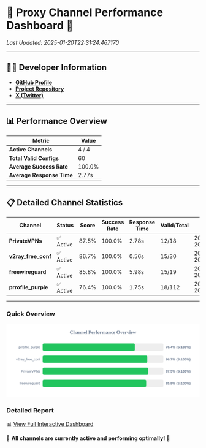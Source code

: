 # 🌟 Proxy Channel Performance Dashboard 🌟

_Last Updated: 2025-01-20T22:31:24.467170_

---

## 👩‍💻 Developer Information

- **[GitHub Profile](https://github.com/4n0nymou3)**  
- **[Project Repository](https://github.com/4n0nymou3/multi-proxy-config-fetcher)**  
- **[X (Twitter)](https://x.com/4n0nymou3)**  

---

## 📊 Performance Overview

| Metric                | Value       |
|-----------------------|-------------|
| **Active Channels**   | 4 / 4       |
| **Total Valid Configs** | 60          |
| **Average Success Rate** | 100.0%      |
| **Average Response Time** | 2.77s       |

---

## 📋 Detailed Channel Statistics

| Channel          | Status     | Score  | Success Rate | Response Time | Valid/Total | Last Success               |
|------------------|------------|--------|--------------|---------------|-------------|----------------------------|
| **PrivateVPNs**  | ✅ Active  | 87.5%  | 100.0% | 2.78s         | 12/18       | 2025-01-20T22:31:18.462106 |
| **v2ray_free_conf**  | ✅ Active  | 86.7%  | 100.0% | 0.56s         | 15/30       | 2025-01-20T22:31:15.646219 |
| **freewireguard**  | ✅ Active  | 85.8%  | 100.0% | 5.98s         | 15/19       | 2025-01-20T22:31:24.465257 |
| **prrofile_purple**  | ✅ Active  | 76.4%  | 100.0% | 1.75s         | 18/112       | 2025-01-20T22:31:15.008425 |

---

### Quick Overview
<div align="center">
  <a href="https://raw.githubusercontent.com/nullluser/NullRepo/refs/heads/main/assets/channel_stats_chart.svg">
    <img src="https://raw.githubusercontent.com/nullluser/NullRepo/refs/heads/main/assets/channel_stats_chart.svg" alt="Source Performance Statistics" width="800">
  </a>
</div>

### Detailed Report
📊 [View Full Interactive Dashboard](https://htmlpreview.github.io/?https://github.com/nullluser/NullRepo/blob/main/assets/performance_report.html)

🎉 **All channels are currently active and performing optimally!** 🎉

